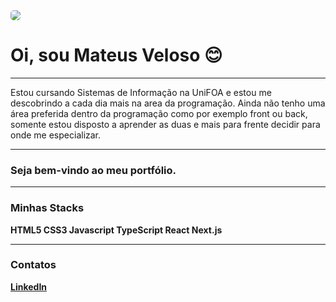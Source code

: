 <img width="auto" style="border-radius:5px" src="https://avatars.githubusercontent.com/u/56977047?s=400&u=cdb11ffbb55486395de884e4244850ef1891dabc&v=4">

<h1>Oi, sou Mateus Veloso 😊</h1>

<hr>

Estou cursando Sistemas de Informação na UniFOA e estou me descobrindo a cada dia mais na area da programação.
Ainda não tenho uma área preferida dentro da programação como por exemplo front ou back, somente estou disposto a aprender as duas
e mais para frente decidir para onde me especializar.

<hr>

<h3>Seja bem-vindo ao meu portfólio.</h3>

<hr>

<h3>Minhas Stacks</h3>
<strong>HTML5 CSS3 Javascript TypeScript React Next.js<strong>

<hr>

<h3>Contatos</h3>
<a href="https://www.linkedin.com/in/mateuscveloso/">LinkedIn</a>

<!--
**mateusvzo/mateusvzo** is a ✨ _special_ ✨ repository because its `README.md` (this file) appears on your GitHub profile.

Here are some ideas to get you started:

- 🔭 I’m currently working on ...
- 🌱 I’m currently learning ...
- 👯 I’m looking to collaborate on ...
- 🤔 I’m looking for help with ...
- 💬 Ask me about ...
- 📫 How to reach me: ...
- 😄 Pronouns: ...
- ⚡ Fun fact: ...
-->
